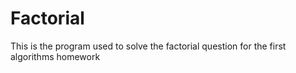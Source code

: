 # Factorial
This is the program used to solve the factorial question for the first algorithms homework
